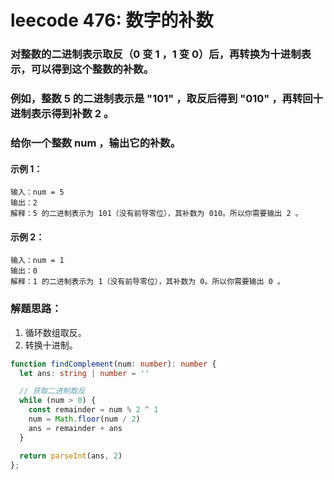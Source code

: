 # leecode 476: 数字的补数

### 对整数的二进制表示取反（0 变 1 ，1 变 0）后，再转换为十进制表示，可以得到这个整数的补数。

### 例如，整数 5 的二进制表示是 "101" ，取反后得到 "010" ，再转回十进制表示得到补数 2 。
### 给你一个整数 num ，输出它的补数。

#### 示例 1：
```
输入：num = 5
输出：2
解释：5 的二进制表示为 101（没有前导零位），其补数为 010。所以你需要输出 2 。
```
#### 示例 2：
```
输入：num = 1
输出：0
解释：1 的二进制表示为 1（没有前导零位），其补数为 0。所以你需要输出 0 。
```

### 解题思路：
1. 循环数组取反。
2. 转换十进制。
```ts
function findComplement(num: number): number {
  let ans: string | number = ''

  // 获取二进制取反
  while (num > 0) {
    const remainder = num % 2 ^ 1
    num = Math.floor(num / 2)
    ans = remainder + ans
  }

  return parseInt(ans, 2)
};
```